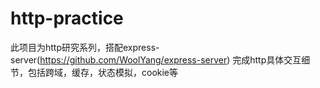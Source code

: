 # http-practice

此项目为http研究系列，搭配express-server(https://github.com/WoolYang/express-server)
完成http具体交互细节，包括跨域，缓存，状态模拟，cookie等
